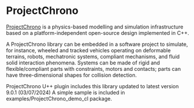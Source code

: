 # ProjectChrono

[ProjectChrono](https://projectchrono.org/)  is a physics-based modelling and simulation infrastructure based on a platform-independent open-source design implemented in C++.

A ProjectChrono library can be embedded in a software project to simulate, for instance, wheeled and tracked vehicles operating on deformable terrains, robots, mechatronic systems, compliant mechanisms, and fluid solid interaction phenomena. Systems can be made of rigid and flexible/compliant parts with constraints, motors and contacts; parts can have three-dimensional shapes for collision detection.

ProjectChrono U++ plugin includes this library updated to latest version 9.0.1 (03/07/2024)
A simple sample is included in examples/ProjectChrono_demo_cl package.
